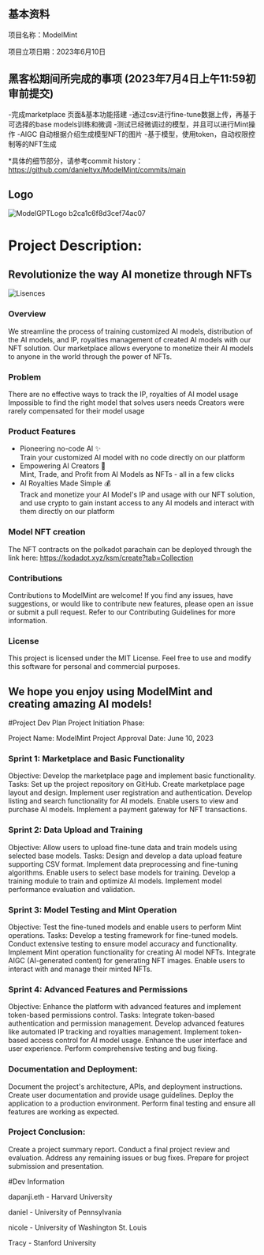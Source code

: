 ## 基本资料

项目名称：ModelMint

项目立项日期：2023年6月10日

## 黑客松期间所完成的事项 (2023年7月4日上午11:59初审前提交)
-完成marketplace 页面&基本功能搭建
-通过csv进行fine-tune数据上传，再基于可选择的base models训练和微调
-测试已经微调过的模型，并且可以进行Mint操作
-AIGC 自动根据介绍生成模型NFT的图片
-基于模型，使用token，自动权限控制等的NFT生成

*具体的细节部分，请参考commit history：https://github.com/danieltyx/ModelMint/commits/main

## Logo

![ModelGPTLogo b2ca1c6f8d3cef74ac07](https://github.com/parity-asia/hackathon-2023-summer/assets/58199853/4cede175-c703-4a9d-9fe0-1536905a1225)

# Project Description:
## Revolutionize the way AI monetize through NFTs

![Lisences](https://img.shields.io/github/license/danieltyx/ModelMint)

### Overview
We streamline the process of training customized AI models, distribution of the AI models, and IP, royalties management of created AI models with our NFT solution. Our marketplace allows everyone to monetize their AI models to anyone in the world through the power of NFTs.

### Problem
There are no effective ways to track the IP, royalties of AI model usage
Impossible to find the right model that solves users needs
Creators were rarely compensated for their model usage

### Product Features
- Pioneering no-code AI ✨ \
Train your customized AI model with no code directly on our platform
- Empowering AI Creators 💪\
Mint, Trade, and Profit from AI Models as NFTs - all in a few clicks
- AI Royalties Made Simple 💰\
Track and monetize your AI Model's IP and usage with our NFT solution, and use crypto to gain instant access to any AI models and interact with them directly on our platform

### Model NFT creation
The NFT contracts on the polkadot parachain can be deployed through the link here: https://kodadot.xyz/ksm/create?tab=Collection

### Contributions
Contributions to ModelMint are welcome! If you find any issues, have suggestions, or would like to contribute new features, please open an issue or submit a pull request. Refer to our Contributing Guidelines for more information.

### License
This project is licensed under the MIT License. Feel free to use and modify this software for personal and commercial purposes.

## We hope you enjoy using ModelMint and creating amazing AI models!

#Project Dev Plan
Project Initiation Phase:

Project Name: ModelMint
Project Approval Date: June 10, 2023

### Sprint 1: Marketplace and Basic Functionality
Objective: Develop the marketplace page and implement basic functionality.
Tasks:
Set up the project repository on GitHub.
Create marketplace page layout and design.
Implement user registration and authentication.
Develop listing and search functionality for AI models.
Enable users to view and purchase AI models.
Implement a payment gateway for NFT transactions.

### Sprint 2: Data Upload and Training 
Objective: Allow users to upload fine-tune data and train models using selected base models.
Tasks:
Design and develop a data upload feature supporting CSV format.
Implement data preprocessing and fine-tuning algorithms.
Enable users to select base models for training.
Develop a training module to train and optimize AI models.
Implement model performance evaluation and validation.

### Sprint 3: Model Testing and Mint Operation 
Objective: Test the fine-tuned models and enable users to perform Mint operations.
Tasks:
Develop a testing framework for fine-tuned models.
Conduct extensive testing to ensure model accuracy and functionality.
Implement Mint operation functionality for creating AI model NFTs.
Integrate AIGC (AI-generated content) for generating NFT images.
Enable users to interact with and manage their minted NFTs.

### Sprint 4: Advanced Features and Permissions 
Objective: Enhance the platform with advanced features and implement token-based permissions control.
Tasks:
Integrate token-based authentication and permission management.
Develop advanced features like automated IP tracking and royalties management.
Implement token-based access control for AI model usage.
Enhance the user interface and user experience.
Perform comprehensive testing and bug fixing.

### Documentation and Deployment:
Document the project's architecture, APIs, and deployment instructions.
Create user documentation and provide usage guidelines.
Deploy the application to a production environment.
Perform final testing and ensure all features are working as expected.

### Project Conclusion:
Create a project summary report.
Conduct a final project review and evaluation.
Address any remaining issues or bug fixes.
Prepare for project submission and presentation.


#Dev Information

dapanji.eth - Harvard University 

daniel - University of Pennsylvania 

nicole - University of Washington St. Louis

Tracy - Stanford University

